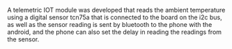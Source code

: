 A telemetric IOT module was developed that reads the ambient temperature using a digital sensor tcn75a that is connected to the board on the i2c bus, as well as the sensor reading is sent by bluetooth to the phone with the android, and the phone can also set the delay in reading the readings from the sensor.